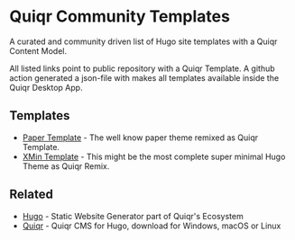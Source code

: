 # Quiqr Community Templates

A curated and community driven list of Hugo site templates with a Quiqr Content Model.

All listed links point to public repository with a Quiqr Template. A github
action generated a json-file with makes all templates available inside the
Quiqr Desktop App.

## Templates

- [Paper Template](https://github.com/mipmip/quiqr-paper-themed-template) - The well know paper theme remixed as Quiqr Template.
- [XMin Template](https://github.com/mipmip/quiqr-xmin-template) - This might be the most complete super minimal Hugo Theme as Quiqr Remix.

## Related

- [Hugo](https://gohugo.io/) - Static Website Generator part of Quiqr's Ecosystem
- [Quiqr](https://quiqr.org/) - Quiqr CMS for Hugo, download for Windows, macOS or Linux
